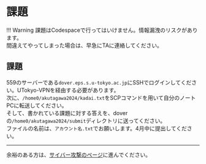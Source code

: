 # 課題

!!! Warning
    課題はCodespaceで行ってはいけません。情報漏洩のリスクがあります。  
    間違えてやってしまった場合は、早急にTAに連絡してください。

## 課題
559のサーバーである`dover.eps.s.u-tokyo.ac.jp`にSSHでログインしてください。UTokyo-VPNを経由する必要があります。  
次に、`/home0/akutagawa2024/kadai.txt`をSCPコマンドを用いて自分のノートPCに転送してください。  
そして、書かれている課題に対する答えを、doverの`/home0/akutagawa2024/submit`ディレクトリに送ってください。  
ファイルの名前は、`アカウント名.txt`でお願いします。4月中に提出してください。  

---

余裕のある方は、[サイバー攻撃のページ](cyberattack.md)に進んでください。

